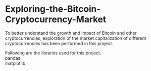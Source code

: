 # Exploring-the-Bitcoin-Cryptocurrency-Market

To better understand the growth and impact of Bitcoin and other cryptocurrencies, exploration of the market capitalization of different cryptocurrencies has been performed in this project.

Following are the libraries used for this project.\
pandas\
matplotlib
